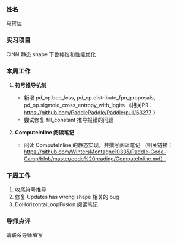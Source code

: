 ### 姓名
马贺达

### 实习项目
CINN 静态 shape 下鲁棒性和性能优化

### 本周工作

1. **符号推导机制**

	* 新增 pd_op.bce_loss, pd_op.distribute_fpn_proposals, pd_op.sigmoid_cross_entropy_with_logits
（相关PR：https://github.com/PaddlePaddle/Paddle/pull/63277 ）
	* 尝试修复 fill_constant 推导报错的问题

2. **ComputeInline 阅读笔记**

	* 阅读 ComputeInline 的静态实现，并撰写阅读笔记
（相关链接：https://github.com/WintersMontagne10335/Paddle-Code-Camp/blob/master/code%20reading/ComputeInline.md）

### 下周工作

1. 收尾符号推导
2. 修复 Updates has wrong shape 相关的 bug
3. DoHorizontalLoopFusion 阅读笔记

### 导师点评
请联系导师填写
